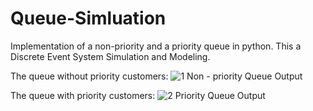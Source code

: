 # Queue-Simluation

Implementation of a non-priority and a priority queue in python. This a Discrete Event System Simulation and Modeling.

The queue without priority customers:
![1  Non - priority Queue Output ](https://github.com/mahdis-repo/Queue-Simluation/assets/145799768/027ec71b-1071-4465-bfbe-813f5ade4e4c)

The queue with priority customers:
![2  Priority Queue Output](https://github.com/mahdis-repo/Queue-Simluation/assets/145799768/2176f2c5-64da-4db1-b724-006cdbf84444)
